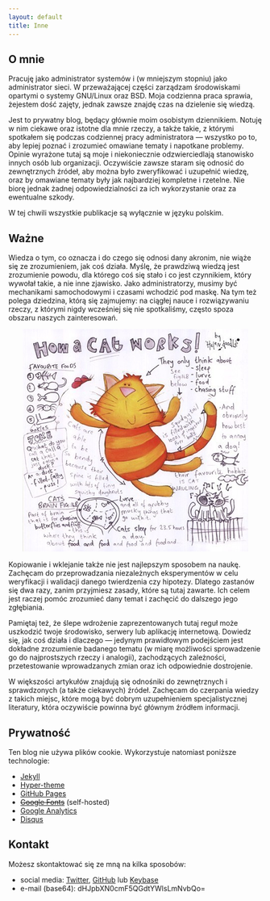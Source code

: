 ```yaml
---
layout: default
title: Inne
---
```


## O mnie

Pracuję jako administrator systemów i (w mniejszym stopniu) jako administrator sieci. W przeważającej części zarządzam środowiskami opartymi o systemy GNU/Linux oraz BSD. Moja codzienna praca sprawia, że ​​jestem dość zajęty, jednak zawsze znajdę czas na dzielenie się wiedzą.

Jest to prywatny blog, będący głównie moim osobistym dziennikiem. Notuję w nim ciekawe oraz istotne dla mnie rzeczy, a także takie, z którymi spotkałem się podczas codziennej pracy administratora — wszystko po to, aby lepiej poznać i zrozumieć omawiane tematy i napotkane problemy. Opinie wyrażone tutaj są moje i niekoniecznie odzwierciedlają stanowisko innych osób lub organizacji. Oczywiście zawsze staram się odnosić do zewnętrznych źródeł, aby można było zweryfikować i uzupełnić wiedzę, oraz by omawiane tematy były jak najbardziej kompletne i rzetelne. Nie biorę jednak żadnej odpowiedzialności za ich wykorzystanie oraz za ewentualne szkody.

W tej chwili wszystkie publikacje są wyłącznie w języku polskim.

## Ważne

Wiedza o tym, co oznacza i do czego się odnosi dany akronim, nie wiąże się ze zrozumieniem, jak coś działa. Myślę, że prawdziwą wiedzą jest zrozumienie powodu, dla którego coś się stało i co jest czynnikiem, który wywołał takie, a nie inne zjawisko. Jako administratorzy, musimy być mechanikami samochodowymi i czasami wchodzić pod maskę. Na tym też polega dziedzina, którą się zajmujemy: na ciągłej nauce i rozwiązywaniu rzeczy, z którymi nigdy wcześniej się nie spotkaliśmy, często spoza obszaru naszych zainteresowań.

<p align="center">
  <a href="https://duckduckgo.com/?q=Helen+Doodle">
    <img src="/assets/img/posts/cat_logo.png">
  </a>
</p>

Kopiowanie i wklejanie także nie jest najlepszym sposobem na naukę. Zachęcam do przeprowadzania niezależnych eksperymentów w celu weryfikacji i walidacji danego twierdzenia czy hipotezy. Dlatego zastanów się dwa razy, zanim przyjmiesz zasady, które są tutaj zawarte. Ich celem jest raczej pomóc zrozumieć dany temat i zachęcić do dalszego jego zgłębiania.

Pamiętaj też, że ślepe wdrożenie zaprezentowanych tutaj reguł może uszkodzić twoje środowisko, serwery lub aplikację internetową. Dowiedz się, jak coś działa i dlaczego — jedynym prawidłowym podejściem jest dokładne zrozumienie badanego tematu (w miarę możliwości sprowadzenie go do najprostszych rzeczy i analogii), zachodzących zależności, przetestowanie wprowadzanych zmian oraz ich odpowiednie dostrojenie.

W większości artykułów znajdują się odnośniki do zewnętrznych i sprawdzonych (a także ciekawych) źródeł. Zachęcam do czerpania wiedzy z takich miejsc, które mogą być dobrym uzupełnieniem specjalistycznej literatury, która oczywiście powinna być głównym źródłem informacji.

## Prywatność

Ten blog nie używa plików cookie. Wykorzystuje natomiast poniższe technologie:

- [Jekyll](https://jekyllrb.com)
- [Hyper-theme](https://github.com/matoululu/hyper-theme)
- [GitHub Pages](https://pages.github.com)
- ~~[Google Fonts](https://fonts.google.com)~~ (self-hosted)
- [Google Analytics](https://marketingplatform.google.com/about/analytics/)
- [Disqus](https://disqus.com)

## Kontakt

Możesz skontaktować się ze mną na kilka sposobów:

- social media: [Twitter](https://twitter.com/trimstray), [GitHub](https://github.com/trimstray) lub [Keybase](https://keybase.io/trimstray)
- e-mail (base64): <span class="h-b">dHJpbXN0cmF5QGdtYWlsLmNvbQo=</span>
